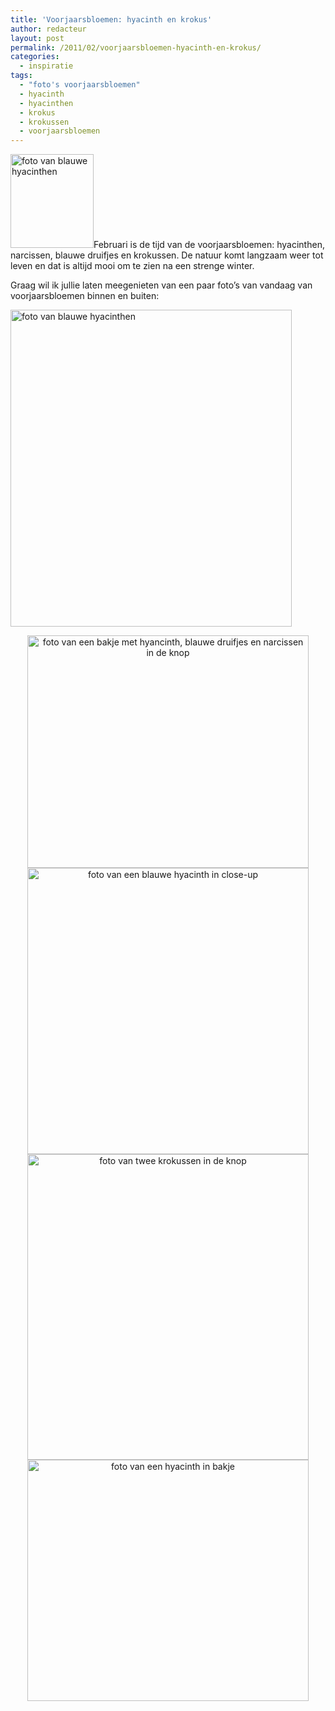```yaml
---
title: 'Voorjaarsbloemen: hyacinth en krokus'
author: redacteur
layout: post
permalink: /2011/02/voorjaarsbloemen-hyacinth-en-krokus/
categories:
  - inspiratie
tags:
  - "foto's voorjaarsbloemen"
  - hyacinth
  - hyacinthen
  - krokus
  - krokussen
  - voorjaarsbloemen
---
```

<img class="alignleft size-thumbnail wp-image-1187" title="blauwe hyacinthen" src="http://www.schildertuin.nl/wordpress/wp-content/uploads/2011/02/hyacinth12-133x150.jpg" alt="foto van blauwe hyacinthen" width="133" height="150" />Februari is de tijd van de voorjaarsbloemen: hyacinthen, narcissen, blauwe druifjes en krokussen. De natuur komt langzaam weer tot leven en dat is altijd mooi om te zien na een strenge winter.<!--more Foto's van blauwe hyacinthen en krokussen-->

Graag wil ik jullie laten meegenieten van een paar foto&#8217;s van vandaag van voorjaarsbloemen binnen en buiten:

<img class="aligncenter size-full wp-image-1187" title="blauwe hyacinthen" src="http://www.schildertuin.nl/wordpress/wp-content/uploads/2011/02/hyacinth12.jpg" alt="foto van blauwe hyacinthen" width="450" height="507" />

<p style="text-align: center;">
  <img class="aligncenter size-full wp-image-1182" title="hyancinth, blauwe druifjes en narcissen in de knop" src="http://www.schildertuin.nl/wordpress/wp-content/uploads/2011/02/hyacinth3.jpg" alt="foto van een bakje met hyancinth, blauwe druifjes en narcissen in de knop" width="450" height="372" /><img class="aligncenter size-full wp-image-1183" title="blauwe hyacinth in close-up" src="http://www.schildertuin.nl/wordpress/wp-content/uploads/2011/02/hyacinth4.jpg" alt="foto van een blauwe hyacinth in close-up" width="450" height="458" /><img class="aligncenter size-full wp-image-1185" title="krokussen in de knop" src="http://www.schildertuin.nl/wordpress/wp-content/uploads/2011/02/krokus1.jpg" alt="foto van twee krokussen in de knop" width="450" height="489" /><img class="aligncenter size-full wp-image-1184" title="hyacinth in bakje" src="http://www.schildertuin.nl/wordpress/wp-content/uploads/2011/02/hyacinth5.jpg" alt="foto van een hyacinth in bakje" width="450" height="386" />
</p>